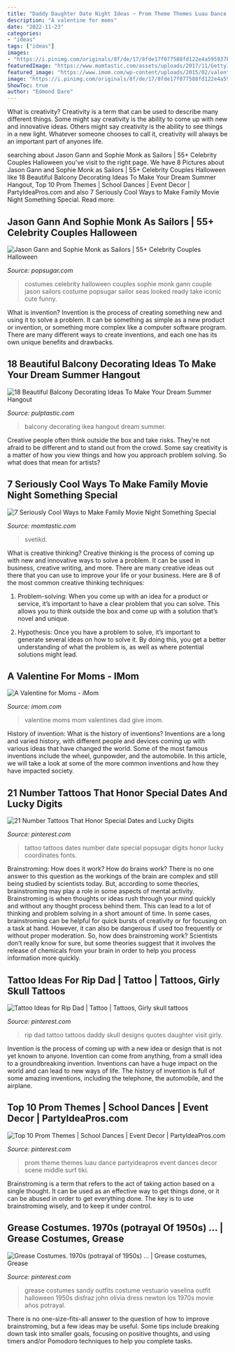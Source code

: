 ```yaml
---
title: "Daddy Daughter Date Night Ideas ~ Prom Theme Themes Luau Dance Partyideapros Event Dances Decor Scene Middle Surf Tiki"
description: "A valentine for moms"
date: "2022-11-23"
categories:
- "ideas"
tags: ["ideas"]
images:
- "https://i.pinimg.com/originals/8f/de/17/8fde17f077588fd122e4a595937b90db.jpg"
featuredImage: "https://www.momtastic.com/assets/uploads/2017/11/GettyImages-584570368.jpg"
featured_image: "https://www.imom.com/wp-content/uploads/2015/02/valentine-for-moms.jpg"
image: "https://i.pinimg.com/originals/8f/de/17/8fde17f077588fd122e4a595937b90db.jpg"
ShowToc: true
author: "Edmond Dare"
---
```



What is creativity?
Creativity is a term that can be used to describe many different things. Some might say creativity is the ability to come up with new and innovative ideas. Others might say creativity is the ability to see things in a new light. Whatever someone chooses to call it, creativity will always be an important part of anyones life.

	

		
searching about Jason Gann and Sophie Monk as Sailors | 55+ Celebrity Couples Halloween you've visit to the right page. We have 8 Pictures about Jason Gann and Sophie Monk as Sailors | 55+ Celebrity Couples Halloween like 18 Beautiful Balcony Decorating Ideas To Make Your Dream Summer Hangout, Top 10 Prom Themes | School Dances | Event Decor | PartyIdeaPros.com and also 7 Seriously Cool Ways to Make Family Movie Night Something Special. Read more:
		
    
## Jason Gann And Sophie Monk As Sailors | 55+ Celebrity Couples Halloween

<img loading=lazy src="http://media3.popsugar-assets.com/files/2011/11/44/2/192/1922564/d468edf99efeac28_131024159.xxxlarge/i/Jason-Gann-Sophie-Monk-Sailors.jpg" onerror="this.onerror=null;this.src='https://tse2.mm.bing.net/th?id=OIP.meMEQSETq5XqX0ptOVELewHaLc&amp;pid=15.1';" alt="Jason Gann and Sophie Monk as Sailors | 55+ Celebrity Couples Halloween">

_Source: popsugar.com_

>costumes celebrity halloween couples sophie monk gann couple jason sailors costume popsugar sailor seas looked ready take iconic cute funny. 

	

What is invention?
Invention is the process of creating something new and using it to solve a problem. It can be something as simple as a new product or invention, or something more complex like a computer software program. There are many different ways to create inventions, and each one has its own unique benefits and drawbacks.

    
## 18 Beautiful Balcony Decorating Ideas To Make Your Dream Summer Hangout

<img loading=lazy src="https://i0.wp.com/pulptastic.com/wp-content/uploads/2016/06/balcony-decorating-ideas-53-573d904fbcd09__700.jpg?w=662" onerror="this.onerror=null;this.src='https://tse2.mm.bing.net/th?id=OIP.v8iOdrCVZoTPP1ay8K99uwHaKa&amp;pid=15.1';" alt="18 Beautiful Balcony Decorating Ideas To Make Your Dream Summer Hangout">

_Source: pulptastic.com_

>balcony decorating ikea hangout dream summer. 

	

Creative people often think outside the box and take risks. They're not afraid to be different and to stand out from the crowd. Some say creativity is a matter of how you view things and how you approach problem solving. So what does that mean for artists?

    
## 7 Seriously Cool Ways To Make Family Movie Night Something Special

<img loading=lazy src="https://www.momtastic.com/assets/uploads/2017/11/GettyImages-584570368.jpg" onerror="this.onerror=null;this.src='https://tse1.mm.bing.net/th?id=OIP.Ph8aJqv06fA1W01z7-ymFwHaFQ&amp;pid=15.1';" alt="7 Seriously Cool Ways to Make Family Movie Night Something Special">

_Source: momtastic.com_

>svetikd. 

	

What is creative thinking?
Creative thinking is the process of coming up with new and innovative ways to solve a problem. It can be used in business, creative writing, and more. There are many creative ideas out there that you can use to improve your life or your business. Here are 8 of the most common creative thinking techniques:
1. Problem-solving: When you come up with an idea for a product or service, it’s important to have a clear problem that you can solve. This allows you to think outside the box and come up with a solution that’s novel and unique.

2. Hypothesis: Once you have a problem to solve, it’s important to generate several ideas on how to solve it. By doing this, you get a better understanding of what the problem is, as well as where potential solutions might lead.

    
## A Valentine For Moms - IMom

<img loading=lazy src="https://www.imom.com/wp-content/uploads/2015/02/valentine-for-moms.jpg" onerror="this.onerror=null;this.src='https://tse3.mm.bing.net/th?id=OIP.btV6-q9TgWRKm3ZG2igipAHaDt&amp;pid=15.1';" alt="A Valentine for Moms - iMom">

_Source: imom.com_

>valentine moms mom valentines dad give imom. 

	

History of invention: What is the history of inventions?
Inventions are a long and varied history, with different people and devices coming up with various ideas that have changed the world. Some of the most famous inventions include the wheel, gunpowder, and the automobile. In this article, we will take a look at some of the more common inventions and how they have impacted society.

    
## 21 Number Tattoos That Honor Special Dates And Lucky Digits

<img loading=lazy src="https://i.pinimg.com/736x/d6/0e/2a/d60e2ac0c54e00f432521658dbf80efd.jpg" onerror="this.onerror=null;this.src='https://tse1.mm.bing.net/th?id=OIP.GQB0yNW_eGlehOkGgl7DyAHaLH&amp;pid=15.1';" alt="21 Number Tattoos That Honor Special Dates and Lucky Digits">

_Source: pinterest.com_

>tattoo tattoos dates number date special popsugar digits honor lucky coordinates fonts. 

	

Brainstroming: How does it work?
How do brains work? There is no one answer to this question as the workings of the brain are complex and still being studied by scientists today. But, according to some theories, brainstroming may play a role in some aspects of mental activity. Brainstroming is when thoughts or ideas rush through your mind quickly and without any thought process behind them. This can lead to a lot of thinking and problem solving in a short amount of time. In some cases, brainstroming can be helpful for quick bursts of creativity or for focusing on a task at hand. However, it can also be dangerous if used too frequently or without proper moderation. So, how does brainstroming work? Scientists don’t really know for sure, but some theories suggest that it involves the release of chemicals from your brain in order to help you process information more quickly.

    
## Tattoo Ideas For Rip Dad | Tattoo | Tattoos, Girly Skull Tattoos

<img loading=lazy src="https://i.pinimg.com/originals/8f/de/17/8fde17f077588fd122e4a595937b90db.jpg" onerror="this.onerror=null;this.src='https://tse4.mm.bing.net/th?id=OIP.h9XXCjgsBbP_WFp4HrLGiwHaJ4&amp;pid=15.1';" alt="Tattoo Ideas for Rip Dad | Tattoo | Tattoos, Girly skull tattoos">

_Source: pinterest.com_

>rip dad tattoo tattoos daddy skull designs quotes daughter visit girly. 

	

Invention is the process of coming up with a new idea or design that is not yet known to anyone. Invention can come from anything, from a small idea to a groundbreaking invention. Inventions can have a huge impact on the world and can lead to new ways of life. The history of invention is full of some amazing inventions, including the telephone, the automobile, and the airplane.

    
## Top 10 Prom Themes | School Dances | Event Decor | PartyIdeaPros.com

<img loading=lazy src="https://i.pinimg.com/736x/51/0d/09/510d096daa59a05f4f5867c50a0c65d7.jpg" onerror="this.onerror=null;this.src='https://tse3.mm.bing.net/th?id=OIP.9NMA3Rc0QRDBowSwc7deFQHaHa&amp;pid=15.1';" alt="Top 10 Prom Themes | School Dances | Event Decor | PartyIdeaPros.com">

_Source: pinterest.com_

>prom theme themes luau dance partyideapros event dances decor scene middle surf tiki. 

	

Brainstroming is a term that refers to the act of taking action based on a single thought. It can be used as an effective way to get things done, or it can be abused in order to get everything done. The key is to use brainstroming wisely, and to keep it under control.

    
## Grease Costumes. 1970s (potrayal Of 1950s) … | Grease Costumes, Grease

<img loading=lazy src="https://i.pinimg.com/originals/f0/41/8d/f0418d5db7b3c91ecff30fde2570e645.jpg" onerror="this.onerror=null;this.src='https://tse3.mm.bing.net/th?id=OIP.xAn7WwXh9V1QgmoPFYc7gwHaKA&amp;pid=15.1';" alt="Grease Costumes. 1970s (potrayal of 1950s) … | Grease costumes, Grease">

_Source: pinterest.com_

>grease costumes sandy outfits costume vestuario vaselina outfit halloween 1950s disfraz john olivia dress newton los 1970s movie años potrayal. 

	

There is no one-size-fits-all answer to the question of how to improve brainstroming, but a few ideas may be useful. Some tips include breaking down task into smaller goals, focusing on positive thoughts, and using timers and/or Pomodoro techniques to help you complete tasks.

